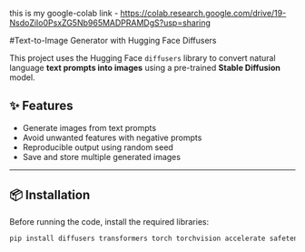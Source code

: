 this is my google-colab link -  https://colab.research.google.com/drive/19-NsdoZiIo0PsxZG5Nb965MADPRAMDgS?usp=sharing

#Text-to-Image Generator with Hugging Face Diffusers

This project uses the Hugging Face `diffusers` library to convert natural language **text prompts into images** using a pre-trained **Stable Diffusion** model.

## ✨ Features

- Generate images from text prompts
- Avoid unwanted features with negative prompts
- Reproducible output using random seed
- Save and store multiple generated images

---

## 📦 Installation

Before running the code, install the required libraries:

```bash
pip install diffusers transformers torch torchvision accelerate safetensors
